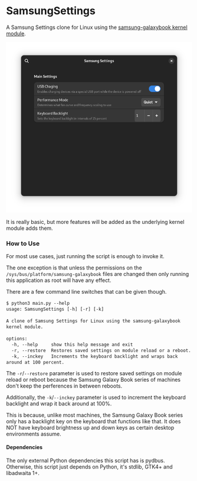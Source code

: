 # SamsungSettings
A Samsung Settings clone for Linux using the [samsung-galaxybook kernel module](https://github.com/joshuagrisham/samsung-galaxybook-extras).

![Application UI](screenshot.png?raw=true)

It is really basic, but more features will be added as the underlying kernel module adds them.

### How to Use
For most use cases, just running the script is enough to invoke it.

The one exception is that unless the permissions on the `/sys/bus/platform/samsung-galaxybook` files are changed
then only running this application as root will have any effect.

There are a few command line switches that can be given though.

```
$ python3 main.py --help
usage: SamsungSettings [-h] [-r] [-k]

A clone of Samsung Settings for Linux using the samsung-galaxybook kernel module.

options:
  -h, --help     show this help message and exit
  -r, --restore  Restores saved settings on module reload or a reboot.
  -k, --inckey   Increments the keyboard backlight and wraps back around at 100 percent.
```

The `-r`/`--restore` parameter is used to restore saved settings on module reload or reboot
because the Samsung Galaxy Book series of machines don't keep the perferences in between reboots.

Additionally, the `-k`/`--inckey` parameter is used to increment the keyboard backlight and wrap it back around at 100%.

This is because, unlike most machines, the Samsung Galaxy Book series only has a backlight key on the keyboard
that functions like that. It does NOT have keyboard brightness up and down keys as certain desktop environments assume.

#### Dependencies
The only external Python dependencies this script has is pydbus. 
Otherwise, this script just depends on Python, it's stdlib, GTK4+ and libadwaita 1+.